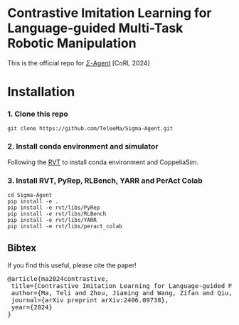 # Contrastive Imitation Learning for Language-guided Multi-Task Robotic Manipulation
This is the official repo for [$\Sigma$-Agent](https://teleema.github.io/projects/Sigma_Agent/index.html) [CoRL 2024]

# Installation

### 1. Clone this repo
`git clone https://github.com/TeleeMa/Sigma-Agent.git`
### 2. Install conda environment and simulator
Following the [RVT](https://github.com/NVlabs/RVT) to install conda environment and CoppeliaSim.
### 3. Install RVT, PyRep, RLBench, YARR and PerAct Colab
```
cd Sigma-Agent
pip install -e .
pip install -e rvt/libs/PyRep 
pip install -e rvt/libs/RLBench 
pip install -e rvt/libs/YARR 
pip install -e rvt/libs/peract_colab
``` 



## Bibtex
If you find this useful, please cite the paper!
<pre id="codecell0">@article{ma2024contrastive,
&nbsp;title={Contrastive Imitation Learning for Language-guided Multi-Task Robotic Manipulation},
&nbsp;author={Ma, Teli and Zhou, Jiaming and Wang, Zifan and Qiu, Ronghe and Liang, Junwei},
&nbsp;journal={arXiv preprint arXiv:2406.09738},
&nbsp;year={2024}
} </pre>